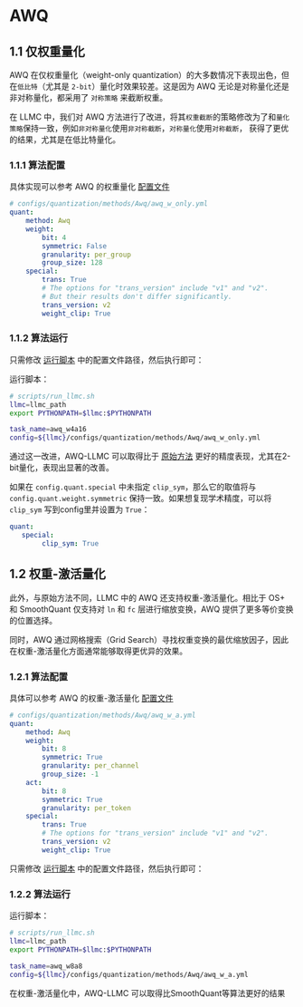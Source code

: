 # AWQ

## 1.1 仅权重量化


AWQ 在仅权重量化（weight-only quantization）的大多数情况下表现出色，但在`低比特`（尤其是 `2-bit`）量化时效果较差。这是因为 AWQ 无论是对称量化还是非对称量化，都采用了 `对称策略` 来截断权重。

在 LLMC 中，我们对 AWQ 方法进行了改进，将其`权重截断`的策略修改为了和`量化策略`保持一致，例如`非对称量化`使用`非对称截断`，`对称量化`使用`对称截断`， 获得了更优的结果，尤其是在低比特量化。

### 1.1.1 算法配置

具体实现可以参考 AWQ 的权重量化 [配置文件](https://github.com/ModelTC/llmc/tree/main/configs/quantization/methods/Awq/awq_w_only.yml)

```yaml
# configs/quantization/methods/Awq/awq_w_only.yml
quant:
    method: Awq
    weight:
        bit: 4
        symmetric: False
        granularity: per_group
        group_size: 128
    special:
        trans: True
        # The options for "trans_version" include "v1" and "v2". 
        # But their results don't differ significantly.
        trans_version: v2
        weight_clip: True 
```

### 1.1.2 算法运行

只需修改 [运行脚本](https://github.com/ModelTC/llmc/tree/main/scripts/run_llmc.sh) 中的配置文件路径，然后执行即可：

运行脚本：
```bash
# scripts/run_llmc.sh
llmc=llmc_path
export PYTHONPATH=$llmc:$PYTHONPATH

task_name=awq_w4a16
config=${llmc}/configs/quantization/methods/Awq/awq_w_only.yml
```

通过这一改进，AWQ-LLMC 可以取得比于 [原始方法](https://github.com/mit-han-lab/llm-awq) 更好的精度表现，尤其在2-bit量化，表现出显著的改善。


如果在 `config.quant.special` 中未指定 `clip_sym`，那么它的取值将与 `config.quant.weight.symmetric` 保持一致。如果想复现学术精度，可以将 `clip_sym` 写到config里并设置为 `True`：

```yaml
quant:
   special:
        clip_sym: True
```


## 1.2 权重-激活量化

此外，与原始方法不同，LLMC 中的 AWQ 还支持权重-激活量化。相比于 OS+ 和 SmoothQuant 仅支持对 `ln` 和 `fc` 层进行缩放变换，AWQ 提供了更多等价变换的位置选择。

同时，AWQ 通过网格搜索（Grid Search）寻找权重变换的最优缩放因子，因此在权重-激活量化方面通常能够取得更优异的效果。

### 1.2.1 算法配置

具体可以参考 AWQ 的权重-激活量化 [配置文件](https://github.com/ModelTC/llmc/tree/main/configs/quantization/methods/Awq/awq_w_a.yml)

```yaml
# configs/quantization/methods/Awq/awq_w_a.yml
quant:
    method: Awq
    weight:
        bit: 8
        symmetric: True
        granularity: per_channel
        group_size: -1
    act:
        bit: 8
        symmetric: True
        granularity: per_token
    special:
        trans: True
        # The options for "trans_version" include "v1" and "v2".
        trans_version: v2
        weight_clip: True 
```

只需修改 [运行脚本](https://github.com/ModelTC/llmc/tree/main/scripts/run_llmc.sh) 中的配置文件路径，然后执行即可：

### 1.2.2 算法运行

运行脚本：
```bash
# scripts/run_llmc.sh
llmc=llmc_path
export PYTHONPATH=$llmc:$PYTHONPATH

task_name=awq_w8a8
config=${llmc}/configs/quantization/methods/Awq/awq_w_a.yml
```

在权重-激活量化中，AWQ-LLMC 可以取得比SmoothQuant等算法更好的结果

